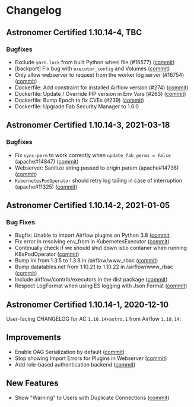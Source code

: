# Changelog

Astronomer Certified 1.10.14-4, TBC
------------------------------------------

### Bugfixes

- Exclude ``yarn.lock`` from built Python wheel file (#16577) ([commit](https://github.com/astronomer/airflow/commit/25d46e4e9))
- [backport] Fix bug with `executor_config` and Volumes ([commit](https://github.com/astronomer/airflow/commit/e268afd5c))
- Only allow webserver to request from the worker log server (#16754) ([commit](https://github.com/astronomer/airflow/commit/815dcd5b4))
- Dockerfile: Add constraint for installed Airflow version (#274) ([commit](https://github.com/astronomer/ap-airflow/commit/60174ec))
- Dockerfile: Update / Override PIP version in Env Vars (#263) ([commit](https://github.com/astronomer/ap-airflow/commit/ab60218))
- Dockerfile: Bump Epoch to fix CVEs (#239) ([commit](https://github.com/astronomer/ap-airflow/commit/6522368))
- Dockerfile: Upgrade Fab Security Manager to 1.6.0

Astronomer Certified 1.10.14-3, 2021-03-18
------------------------------------------

### Bugfixes

- Fix `sync-perm` to work correctly when `update_fab_perms = False` (apache#14847) ([commit](https://github.com/astronomer/airflow/commit/c5ea249db4d1a5528118e4168f125da3eadb59ed))
- Webserver: Sanitize string passed to origin param (apache#14738) ([commit](https://github.com/astronomer/airflow/commit/d38d3625540a0d802470177a32efb5991158f70a))
- `KubernetesPodOperator` should retry log tailing in case of interruption (apache#11325) ([commit](https://github.com/astronomer/airflow/commit/0138e6aac25556e2cf44055a7de30351a131dabc))

Astronomer Certified 1.10.14-2, 2021-01-05
-----------------------------------------------

### Bug Fixes

- Bugfix: Unable to import Airflow plugins on Python 3.8 ([commit](https://github.com/astronomer/airflow/commit/b05400d97c3e5286a10a66667b8e14fa499fdcf1)
- Fix error in resolving env_from in KubernetesExecutor ([commit](https://github.com/astronomer/airflow/commit/095f4f4ad0b54fabd03dd82c995511523a9e3b74))
- Continually check if we should shut down istio contaner when running K8sPodOperator ([commit](https://github.com/astronomer/airflow/commit/17b3d2aba321826c2497f36dfb44947e22c61d31))
- Bump ini from 1.3.5 to 1.3.8 in /airflow/www_rbac ([commit](https://github.com/astronomer/airflow/commit/00dd241bbcfcb414490f8d65677862f8220f2774))
- Bump datatables.net from 1.10.21 to 1.10.22 in /airflow/www_rbac ([commit](https://github.com/astronomer/airflow/commit/b8191fa292e36e35293e3a79b6ec5fb3cbef2d3f))
- Include airflow/contrib/executors in the dist package ([commit](https://github.com/astronomer/airflow/commit/6240f44ef90f2dd9588e8ddbe8da7614ca357d6e))
- Respect LogFormat when using ES logging with Json Format ([commit](https://github.com/astronomer/airflow/commit/a6acb4964d6f48a145bb7d56302d81f12ec22b88))

Astronomer Certified 1.10.14-1, 2020-12-10
-----------------------------------------------

User-facing CHANGELOG for AC `1.10.14+astro.1` from Airflow `1.10.14`:

## Improvements

- Enable DAG Serialization by default ([commit](https://github.com/apache/airflow/commit/8a265067e))
- Stop showing Import Errors for Plugins in Webserver ([commit](https://github.com/apache/airflow/commit/ad871021b))
- Add role-based authentication backend ([commit](https://github.com/apache/airflow/commit/540eb0a0e))

## New Features
- Show "Warning" to Users with Duplicate Connections ([commit](https://github.com/apache/airflow/commit/0e40ddd8e))
